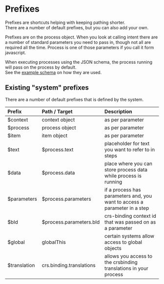 # Prefixes

Prefixes are shortcuts helping with keeping pathing shorter.  
There are a number of default prefixes, but you can also add your own.  

Prefixes are on the process object.
When you look at calling intent there are a number of standard parameters you need to pass in, though not all are required all the time.
Process is one of those parameters if you call it form javascript.

When executing processes using the JSON schema, the process running will pass on the process by default.  
See the [example schema](/docs/example/) on how they are used.

## Existing "system" prefixes

There are a number of default prefixes that is defined by the system.

| Prefix       | Path / Target            | Description                                                               |
|:-------------|:-------------------------|:--------------------------------------------------------------------------|
| $context     | context object           | as per parameter                                                          |                                                  
| $process     | process object           | as per parameter                                                          |
| $item        | item object              | as per parameter                                                          |
| $text        | $process.text            | placeholder for text you want to refer to in steps                        |
| $data        | $process.data            | place where you can store process data while process is running           |
| $parameters  | $process.parameters      | if a process has parameters and, you want to access a parameter in a step |
| $bId         | $process.parameters.bId  | crs-binding context id that was passed on as a parameter                  |
| $global      | globalThis               | certain systems allow access to global objects                            |
| $translation | crs.binding.translations | allows you access to the crsbinding translations in your process          |
